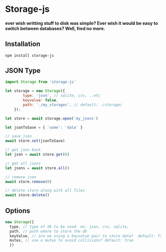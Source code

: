 Storage-js
=======
#### ever wish writting stuff to disk was simple? Ever wish it would be easy to switch between databases? Well, fred no more. 


## Installation
```
npm install storage-js
```
## JSON Type
```javascript
import Storage from 'storage-js'

let storage = new Storage({
        type: 'json', // sqlite, csv, ..etc
        keyvalue: false,
        path: './my_storages', // default: ./storage/
    });

let store = await storage.open('my_jsons')

let jsonToSave = { 'some': 'data' }

// save json
await store.set(jsonToSave)

// get json back
let json = await store.get(0)

// get all jsons
let jsons = await store.all()

// remove json
await store.remove(0)

// delete store along with all files
await store.delete()

```

## Options
```javascript
new Storage({
  type, // type of db to be used. ex: json, cvs, sqlite,               
  path, // path where to store the db                   
  keyValue, // are we using a keyvalue pair to store data?  default: false           
  mutex, // use a mutex to avoid collisions? default: true
  })
```
